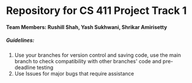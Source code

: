 # Repository for CS 411 Project Track 1 

#### Team Members: Rushill Shah, Yash Sukhwani, Shrikar Amirisetty

##### Guidelines: 

1. Use your branches for version control and saving code, use the main branch to check compatibility with other branches' code and pre-deadline testing
2. Use Issues for major bugs that require assistance
